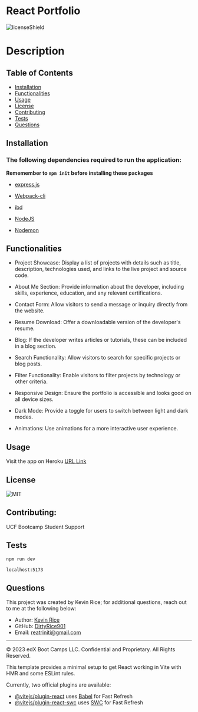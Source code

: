 # React Portfolio 

![licenseShield](https://img.shields.io/badge/license-MIT-yellow)

# Description


## Table of Contents
* [Installation](#installation)
* [Functionalities](#functionalities)
* [Usage](#usage)
* [License](#license)
* [Contributing](#contributing)
* [Tests](#tests)
* [Questions](#questions)

## Installation
### The following dependencies required to run the application:

 __Rememember to ```npm init``` before installing these packages__

* [express.js](https://www.npmjs.com/package/express)

* [Webpack-cli](https://www.npmjs.com/package/webpack-cli)

* [ibd](https://www.npmjs.com/package/idb)

* [NodeJS](https://nodejs.org/en/download)

* [Nodemon](https://www.npmjs.com/package/nodemon)



## Functionalities

* Project Showcase: Display a list of projects with details such as title, description, technologies used, and links to the live project and source code.

* About Me Section: Provide information about the developer, including skills, experience, education, and any relevant certifications.

* Contact Form: Allow visitors to send a message or inquiry directly from the website.

* Resume Download: Offer a downloadable version of the developer's resume.

* Blog: If the developer writes articles or tutorials, these can be included in a blog section.

* Search Functionality: Allow visitors to search for specific projects or blog posts.

* Filter Functionality: Enable visitors to filter projects by technology or other criteria.

* Responsive Design: Ensure the portfolio is accessible and looks good on all device sizes.

* Dark Mode: Provide a toggle for users to switch between light and dark modes.

* Animations: Use animations for a more interactive user experience.



## Usage

Visit the app on Heroku
[URL Link](https://pwa-text-editor901-332321d741be.herokuapp.com/)


## License
![MIT](https://img.shields.io/badge/license-MIT-yellow)

## Contributing:
UCF Bootcamp Student Support


## Tests
```bash
npm run dev
```
```bash
localhost:5173
```


## Questions
This project was created by Kevin Rice; for additional questions, reach out to me at the following below:
* Author: [Kevin Rice](https://app.slack.com/client/T056YAJ4MPF/D05D0V54751)
* GitHub: [DirtyRice901](https://github.com/DirtyRice901/)
* Email: reatriniti@gmail.com 

---
© 2023 edX Boot Camps LLC. Confidential and Proprietary. All Rights Reserved.
























This template provides a minimal setup to get React working in Vite with HMR and some ESLint rules.

Currently, two official plugins are available:

- [@vitejs/plugin-react](https://github.com/vitejs/vite-plugin-react/blob/main/packages/plugin-react/README.md) uses [Babel](https://babeljs.io/) for Fast Refresh
- [@vitejs/plugin-react-swc](https://github.com/vitejs/vite-plugin-react-swc) uses [SWC](https://swc.rs/) for Fast Refresh
